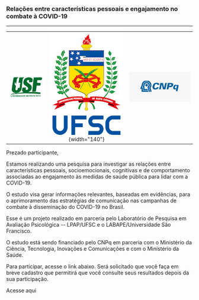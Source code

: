 ### Relações entre características pessoais e engajamento no combate à COVID-19

------------------------------------------------------------------------

|                          |                                              |                      |
|:------------------------:|:--------------------------------------------:|:--------------------:|
| ![](images/logo-usf.png) | ![](images/brasao_default2.png){width="140"} | ![](images/cnpq.png) |

Prezado participante,

Estamos realizando uma pesquisa para investigar as relações entre características pessoais, socioemocionais, cognitivas e de comportamento associadas ao engajamento às medidas de saúde pública para lidar com a COVID-19.

O estudo visa gerar informações relevantes, baseadas em evidências, para o aprimoramento das estratégias de comunicação nas campanhas de combate à disseminação do COVID-19 no Brasil.

Esse é um projeto realizado em parceria pelo Laboratório de Pesquisa em Avaliação Psicológica -- LPAP/UFSC e o LABAPE/Universidade São Francisco.

O estudo está sendo financiado pelo CNPq em parceria com o Ministério da Ciência, Tecnologia, Inovações e Comunicações e com o Ministério da Saúde.

Para participar, acesse o link abaixo. Será solicitado que você faça em breve cadastro que permitirá que você consulte seus resultados depois da sua participação.

Acesse aqui
